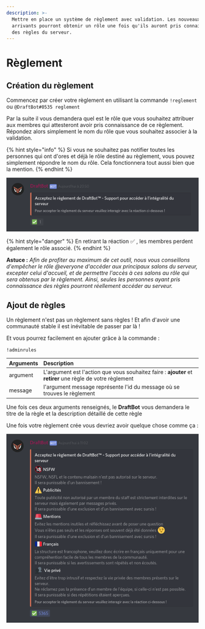 ```yaml
---
description: >-
  Mettre en place un système de règlement avec validation. Les nouveaux
  arrivants pourront obtenir un rôle une fois qu'ils auront pris connaissance
  des règles du serveur.
---
```


# Règlement

## Création du règlement

Commencez par créer votre règlement en utilisant la commande `!reglement` ou `@DraftBot#0535 reglement`

Par la suite il vous demandera quel est le rôle que vous souhaitez attribuer aux membres qui attesteront avoir pris connaissance de ce règlement. Répondez alors simplement le nom du rôle que vous souhaitez associer à la validation.

{% hint style="info" %}
Si vous ne souhaitez pas notifier toutes les personnes qui ont d'ores et déjà le rôle destiné au règlement, vous pouvez simplement répondre le nom du rôle. Cela fonctionnera tout aussi bien que la mention.
{% endhint %}

![Exemple de r&#xE8;glement apr&#xE8;s cr&#xE9;ation](../.gitbook/assets/reglement.png)

{% hint style="danger" %}
En retirant la réaction ✅ , les membres perdent également le rôle associé.
{% endhint %}

**Astuce :** _Afin de profiter au maximum de cet outil, nous vous conseillons d'empêcher le rôle @everyone d'accéder aux principaux salons du serveur, excepter celui d'accueil, et de permettre l'accès à ces salons au rôle qui sera obtenus par le règlement. Ainsi, seules les personnes ayant pris connaissance des règles pourront réellement accéder au serveur._ 

## Ajout de règles

Un règlement n'est pas un règlement sans règles ! Et afin d'avoir une communauté stable il est inévitable de passer par là !

Et vous pourrez facilement en ajouter grâce à la commande :

```text
!adminrules
```

| Arguments | Description |
| :--- | :--- |
| argument | L'argument est l'action que vous souhaitez faire : **ajouter** et **retirer** une règle de votre règlement |
| message | I'argument message représente l'id du message où se trouves le règlement  |

Une fois ces deux arguments renseignés, le **DraftBot** vous demandera le titre de la règle et la description détaillé de cette règle 

Une fois votre règlement crée vous devriez avoir quelque chose comme ça :

![](../.gitbook/assets/rules.png)

